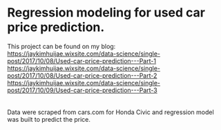 # Regression modeling for used car price prediction.

This project can be found on my blog: <br/>
https://jaykimhuijae.wixsite.com/data-science/single-post/2017/10/08/Used-car-price-prediction---Part-1 <br/>
https://jaykimhuijae.wixsite.com/data-science/single-post/2017/10/08/Used-car-price-prediction---Part-2 <br/>
https://jaykimhuijae.wixsite.com/data-science/single-post/2017/10/09/Used-car-price-prediction---Part-3 <br/>
<br/><br/>
Data were scraped from cars.com for Honda Civic and regression model was built to predict the price.
